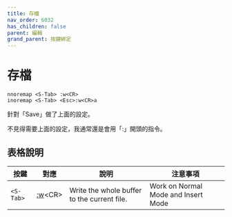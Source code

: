 ```yaml
---
title: 存檔
nav_order: 6032
has_children: false
parent: 編輯
grand_parent: 按鍵綁定
---
```


# 存檔

``` vim
nnoremap <S-Tab> :w<CR>
inoremap <S-Tab> <Esc>:w<CR>a
```

針對「Save」做了上面的設定。


不見得需要上面的設定，我通常還是會用「:」開頭的指令。

## 表格說明

| 按鍵 | 對應 | 說明 | 注意事項 |
| --- | --- | --- | --- |
| `<S-Tab>` | [:w](https://vimhelp.org/editing.txt.html#:w)&lt;CR&gt; | Write the whole buffer to the current file. | Work on Normal Mode and Insert Mode |
